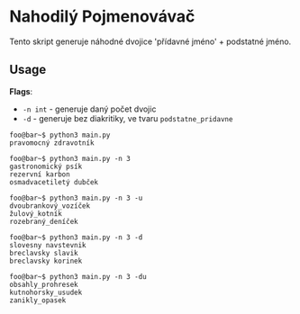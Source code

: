 # Nahodilý Pojmenovávač

Tento skript generuje náhodné dvojice 'přídavné jméno' + podstatné jméno.

## Usage

**Flags**:
- `-n int` - generuje daný počet dvojic
- `-d` - generuje bez diakritiky, ve tvaru `podstatne_pridavne`

```shell
foo@bar~$ python3 main.py
pravomocný zdravotník
```

```shell
foo@bar~$ python3 main.py -n 3
gastronomický psík
rezervní karbon
osmadvacetiletý dubček
```

```shell
foo@bar~$ python3 main.py -n 3 -u
dvoubrankový_vozíček
žulový_kotník
rozebraný_deníček
```

```shell
foo@bar~$ python3 main.py -n 3 -d
slovesny navstevnik
breclavsky slavik
breclavsky korinek
```

```shell
foo@bar~$ python3 main.py -n 3 -du
obsahly_prohresek
kutnohorsky_usudek
zanikly_opasek
```
